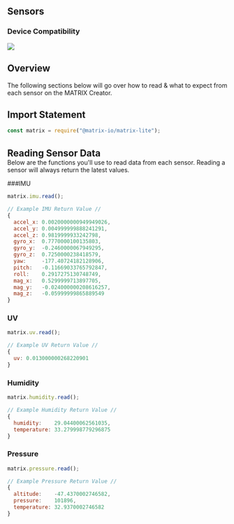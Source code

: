 <h2 style="padding-top:0">Sensors</h2>

### Device Compatibility
<img class="creator-compatibility-icon" src="../../../img/creator-icon.svg">

## Overview
The following sections below will go over how to read & what to expect from each sensor on the MATRIX Creator.

## Import Statement
```js
const matrix = require("@matrix-io/matrix-lite");
```
<br/>

<h2 style="padding:0; margin:0;">Reading Sensor Data</h2>
Below are the functions you'll use to read data from each sensor. Reading a sensor will always return the latest values.

###IMU
```js
matrix.imu.read();
```
<!---->
```js
// Example IMU Return Value //
{ 
  accel_x: 0.0020000000949949026,
  accel_y: 0.004999999888241291,
  accel_z: 0.9819999933242798,
  gyro_x:  0.7770000100135803,
  gyro_y:  -0.2460000067949295,
  gyro_z:  0.7250000238418579,
  yaw:     -177.40724182128906,
  pitch:   -0.11669033765792847,
  roll:    0.2917275130748749,
  mag_x:   0.5299999713897705,
  mag_y:   -0.024000000208616257,
  mag_z:   -0.05999999865889549 
}
```
### UV
```js
matrix.uv.read();
```
<!---->
```js
// Example UV Return Value //
{ 
  uv: 0.013000000268220901 
}
```
### Humidity
```js
matrix.humidity.read();
```
<!---->
```js
// Example Humidity Return Value //
{ 
  humidity:    29.04400062561035, 
  temperature: 33.279998779296875 
}
```

### Pressure
```js
matrix.pressure.read();
```
<!---->
```js
// Example Pressure Return Value //
{ 
  altitude:    -47.4370002746582,
  pressure:    101896,
  temperature: 32.9370002746582 
}
```
